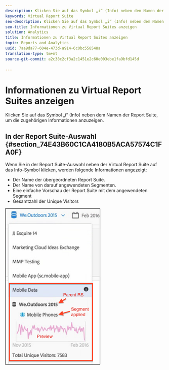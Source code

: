 ```yaml
---
description: Klicken Sie auf das Symbol „i“ (Info) neben dem Namen der Report Suite, um die zugehörigen Informationen anzuzeigen.
keywords: Virtual Report Suite
seo-description: Klicken Sie auf das Symbol „i“ (Info) neben dem Namen der Report Suite, um die zugehörigen Informationen anzuzeigen.
seo-title: Informationen zu Virtual Report Suites anzeigen
solution: Analytics
title: Informationen zu Virtual Report Suites anzeigen
topic: Reports and Analytics
uuid: 7aa9da77-604e-473d-a914-6c0bc558548a
translation-type: tm+mt
source-git-commit: a2c38c2cf3a2c1451e2c60e003ebe1fa9bfd145d

---
```



# Informationen zu Virtual Report Suites anzeigen

Klicken Sie auf das Symbol „i“ (Info) neben dem Namen der Report Suite, um die zugehörigen Informationen anzuzeigen.

## In der Report Suite-Auswahl {#section_74E43B60C1CA4180B5ACA57574C1FA0F}

Wenn Sie in der Report Suite-Auswahl neben der Virtual Report Suite auf das Info-Symbol klicken, werden folgende Informationen angezeigt:

* Der Name der übergeordneten Report Suite.
* Der Name von darauf angewendeten Segmenten.
* Eine einfache Vorschau der Report Suite mit dem angewendeten Segment
* Gesamtzahl der Unique Visitors

![](assets/vrs-info.png)

